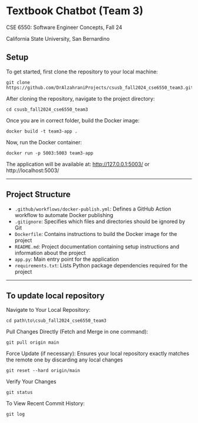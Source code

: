# Textbook Chatbot (Team 3)

CSE 6550: Software Engineer Concepts, Fall 24

California State University, San Bernardino

## Setup
To get started, first clone the repository to your local machine:
```
git clone https://github.com/DrAlzahraniProjects/csusb_fall2024_cse6550_team3.git
```

After cloning the repository, navigate to the project directory:
```
cd csusb_fall2024_cse6550_team3
```

Once you are in correct folder, build the Docker image:
```
docker build -t team3-app .
```

Now, run the Docker container:
```
docker run -p 5003:5003 team3-app
```
The application will be available at: http://127.0.0.1:5003/ or http://localhost:5003/

---
## Project Structure

- `.github/workflows/docker-publish.yml`: Defines a GitHub Action workflow to automate Docker publishing
- `.gitignore`: Specifies which files and directories should be ignored by Git
- `Dockerfile`: Contains instructions to build the Docker image for the project
- `README.md`: Project documentation containing setup instructions and information about the project
- `app.py`: Main entry point for the application
- `requirements.txt`: Lists Python package dependencies required for the project

---
## To update local repository

Navigate to Your Local Repository:

```
cd path\to\csub_fall2024_cse6550_team3
```

Pull Changes Directly (Fetch and Merge in one command): 
```
git pull origin main
```
 Force Update (if necessary): Ensures your local repository exactly matches the remote one by discarding any local changes
```
git reset --hard origin/main
```
Verify Your Changes
```
git status
```
To View Recent Commit History:
```
git log
```
